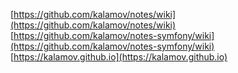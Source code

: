 [https://github.com/kalamov/notes/wiki](https://github.com/kalamov/notes/wiki)  
[https://github.com/kalamov/notes-symfony/wiki](https://github.com/kalamov/notes-symfony/wiki)  
[https://kalamov.github.io](https://kalamov.github.io)  
